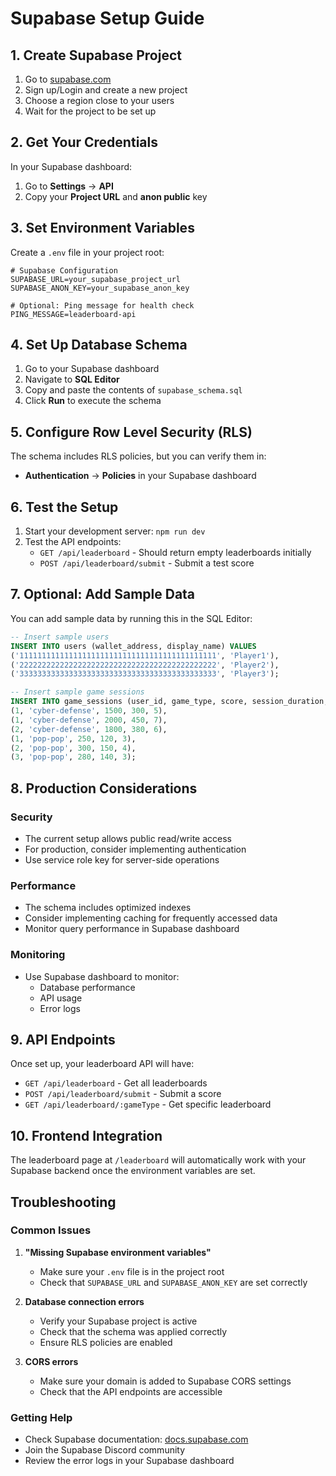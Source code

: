# Supabase Setup Guide

## 1. Create Supabase Project

1. Go to [supabase.com](https://supabase.com)
2. Sign up/Login and create a new project
3. Choose a region close to your users
4. Wait for the project to be set up

## 2. Get Your Credentials

In your Supabase dashboard:
1. Go to **Settings** → **API**
2. Copy your **Project URL** and **anon public** key

## 3. Set Environment Variables

Create a `.env` file in your project root:

```env
# Supabase Configuration
SUPABASE_URL=your_supabase_project_url
SUPABASE_ANON_KEY=your_supabase_anon_key

# Optional: Ping message for health check
PING_MESSAGE=leaderboard-api
```

## 4. Set Up Database Schema

1. Go to your Supabase dashboard
2. Navigate to **SQL Editor**
3. Copy and paste the contents of `supabase_schema.sql`
4. Click **Run** to execute the schema

## 5. Configure Row Level Security (RLS)

The schema includes RLS policies, but you can verify them in:
- **Authentication** → **Policies** in your Supabase dashboard

## 6. Test the Setup

1. Start your development server: `npm run dev`
2. Test the API endpoints:
   - `GET /api/leaderboard` - Should return empty leaderboards initially
   - `POST /api/leaderboard/submit` - Submit a test score

## 7. Optional: Add Sample Data

You can add sample data by running this in the SQL Editor:

```sql
-- Insert sample users
INSERT INTO users (wallet_address, display_name) VALUES 
('11111111111111111111111111111111111111111111', 'Player1'),
('22222222222222222222222222222222222222222222', 'Player2'),
('33333333333333333333333333333333333333333333', 'Player3');

-- Insert sample game sessions
INSERT INTO game_sessions (user_id, game_type, score, session_duration, level_reached) VALUES
(1, 'cyber-defense', 1500, 300, 5),
(1, 'cyber-defense', 2000, 450, 7),
(2, 'cyber-defense', 1800, 380, 6),
(1, 'pop-pop', 250, 120, 3),
(2, 'pop-pop', 300, 150, 4),
(3, 'pop-pop', 280, 140, 3);
```

## 8. Production Considerations

### Security
- The current setup allows public read/write access
- For production, consider implementing authentication
- Use service role key for server-side operations

### Performance
- The schema includes optimized indexes
- Consider implementing caching for frequently accessed data
- Monitor query performance in Supabase dashboard

### Monitoring
- Use Supabase dashboard to monitor:
  - Database performance
  - API usage
  - Error logs

## 9. API Endpoints

Once set up, your leaderboard API will have:

- `GET /api/leaderboard` - Get all leaderboards
- `POST /api/leaderboard/submit` - Submit a score
- `GET /api/leaderboard/:gameType` - Get specific leaderboard

## 10. Frontend Integration

The leaderboard page at `/leaderboard` will automatically work with your Supabase backend once the environment variables are set.

## Troubleshooting

### Common Issues

1. **"Missing Supabase environment variables"**
   - Make sure your `.env` file is in the project root
   - Check that `SUPABASE_URL` and `SUPABASE_ANON_KEY` are set correctly

2. **Database connection errors**
   - Verify your Supabase project is active
   - Check that the schema was applied correctly
   - Ensure RLS policies are enabled

3. **CORS errors**
   - Make sure your domain is added to Supabase CORS settings
   - Check that the API endpoints are accessible

### Getting Help

- Check Supabase documentation: [docs.supabase.com](https://docs.supabase.com)
- Join the Supabase Discord community
- Review the error logs in your Supabase dashboard
